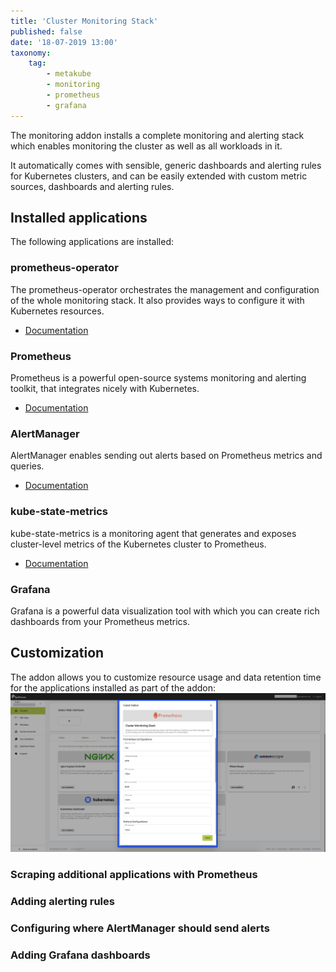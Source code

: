 ```yaml
---
title: 'Cluster Monitoring Stack'
published: false
date: '18-07-2019 13:00'
taxonomy:
    tag:
        - metakube
        - monitoring
        - prometheus
        - grafana
---
```


The monitoring addon installs a complete monitoring and alerting stack which enables monitoring the cluster as well as all workloads in it.

It automatically comes with sensible, generic dashboards and alerting rules for Kubernetes clusters, and can be easily extended with custom metric sources, dashboards and alerting rules.

## Installed applications

The following applications are installed:

### prometheus-operator

The prometheus-operator orchestrates the management and configuration of the whole monitoring stack. It also provides ways to configure it with Kubernetes resources.

* [Documentation](https://github.com/coreos/prometheus-operator)

### Prometheus

Prometheus is a powerful open-source systems monitoring and alerting toolkit, that integrates nicely with Kubernetes.

* [Documentation](https://prometheus.io/docs/)

### AlertManager

AlertManager enables sending out alerts based on Prometheus metrics and queries.

* [Documentation](https://prometheus.io/docs/alerting/alertmanager/)

### kube-state-metrics

kube-state-metrics is a monitoring agent that generates and exposes cluster-level metrics of the Kubernetes cluster to Prometheus.

* [Documentation](https://github.com/kubernetes/kube-state-metrics)

### Grafana

Grafana is a powerful data visualization tool with which you can create rich dashboards from your Prometheus metrics.

## Customization

The addon allows you to customize resource usage and data retention time for the applications installed as part of the addon:
![addon configurations](monitoring_addon_configs_01.png)

### Scraping additional applications with Prometheus


### Adding alerting rules

### Configuring where AlertManager should send alerts

### Adding Grafana dashboards
